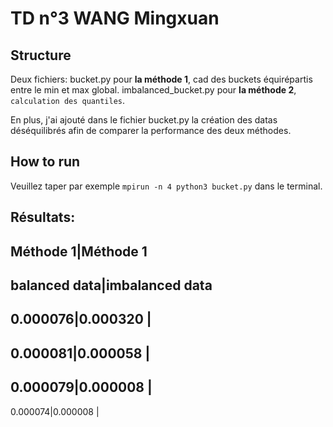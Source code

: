 # TD n°3 WANG Mingxuan
## Structure
Deux fichiers:
bucket.py pour **la méthode 1**, cad des buckets équirépartis entre le min et max global.
imbalanced_bucket.py pour **la méthode 2**, `calculation des quantiles`.

En plus, j'ai ajouté dans le fichier bucket.py la création des datas déséquilibrés afin de comparer la performance des deux méthodes.

## How to run
Veuillez taper par exemple `mpirun -n 4 python3 bucket.py` dans le terminal.

## Résultats:

Méthode 1|Méthode 1
-------------------------------------
balanced data|imbalanced data
-------------------------------------
0.000076|0.000320 |
------------------------------
0.000081|0.000058 |
-----------------------------
0.000079|0.000008 |
-------------------------------
0.000074|0.000008 |